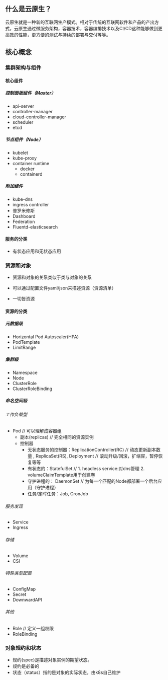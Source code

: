 ## 什么是云原生？

云原生就是一种新的互联网生产模式。相对于传统的互联网软件和产品的产出方式，云原生通过微服务架构，容器技术，容器编排技术以及CI/CD这种能够做到更高效的性能，更方便的测试与持续的部署与交付等等。

## 核心概念

### 集群架构与组件

#### 核心组件

##### 控制面板组件（Master）

- api-server
- controller-manager
- cloud-controller-manager
- scheduler
- etcd

##### 节点组件（Node）

- kubelet
- kube-proxy
- container runtime
  - docker
  - containerd

##### 附加组件

- kube-dns
- ingress controller
- 普罗米修斯
- Dashboard
- Federation
- Fluentd-elasticsearch

#### 服务的分类

- 有状态应用和无状态应用



### 资源和对象

- 资源和对象的关系类似于类与对象的关系

- 可以通过配置文件yaml/json来描述资源（资源清单）

- 一切皆资源

#### 资源的分类

##### 元数据级

- Horizontal Pod Autoscaler(HPA) 
- PodTemplate
- LimitRange

##### 集群级

- Namespace
- Node
- ClusterRole
- ClusterRoleBinding

##### 命名空间级

###### 工作负载型

- Pod  // 可以理解成容器组
  - 副本(replicas) // 完全相同的资源实例
  - 控制器 
    - 无状态服务的控制器：ReplicationController(RC) // 动态更新副本数量 , ReplicaSet(RS), Deployment // 滚动升级/回滚，扩缩容，暂停恢复等等
    - 有状态的：StatefulSet // 1. headless service:对dns管理 2. volumeClaimTemplate用于创建卷
    - 守护进程的： DaemonSet  // 为每一个匹配的Node都部署一个后台应用（守护进程）
    - 任务/定时任务：Job, CronJob

###### 服务发现

- Service
- Ingress

###### 存储

- Volume
- CSI

###### 特殊类型配置

- ConfigMap
- Secret
- DownwardAPI

###### 其他

- Role // 定义一组权限 
- RoleBinding



### 对象规约和状态

- 规约(spec)是描述对象实例的期望状态。
- 规约是必备的
- 状态（status）指的是对象的实际状态，由k8s自己维护





























